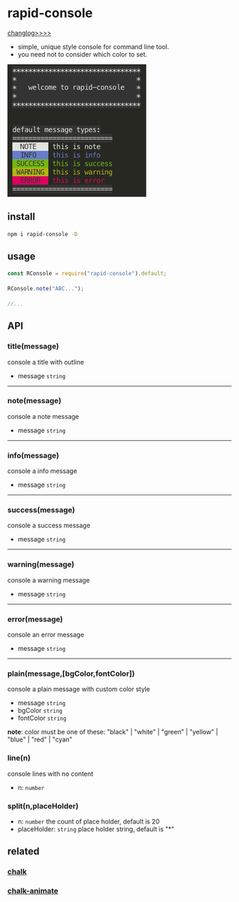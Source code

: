# rapid-console

[changlog>>>>](./CHANGELOG.md)

- simple, unique style console for command line tool.
- you need not to consider which color to set.

![rapid console](./assets/example.png)

## install

```bash
npm i rapid-console -D
```

## usage

```js
const RConsole = require("rapid-console").default;

RConsole.note("ABC...");

//...
```

## API

### title(message)

console a title with outline

- message `string`

---

### note(message)

console a note message

- message `string`

---

### info(message)

console a info message

- message `string`

---

### success(message)

console a success message

- message `string`

---

### warning(message)

console a warning message

- message `string`

---

### error(message)

console an error message

- message `string`

---

### plain(message,[bgColor,fontColor])

console a plain message with custom color style

- message `string`
- bgColor `string`
- fontColor `string`

**note**: color must be one of these:
"black"
| "white"
| "green"
| "yellow"
| "blue"
| "red"
| "cyan"

### line(n)

console lines with no content

- n: `number`

### split(n,placeHolder)

- n: `number` the count of place holder, default is 20
- placeHolder: `string` place holder string, default is "\*"

## related

### [chalk](https://github.com/chalk/chalk)

### [chalk-animate](https://github.com/bokub/chalk-animation)
